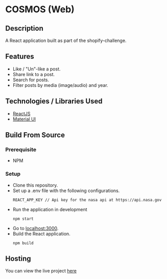 # COSMOS (Web)

## Description
A React application built as part of the shopify-challenge.

## Features
- Like / "Un"-like a post.
- Share link to a post.
- Search for posts.
- Filter posts by media (image/audio) and year.

## Technologies / Libraries Used
- [ReactJS](https://reactjs.org/)
- [Material UI](https://mui.com/)

## Build From Source

### Prerequisite
- NPM

### Setup
- Clone this repository.
- Set up a .env file with the following configurations.
  ```
  REACT_APP_KEY // Api key for the nasa api at https://api.nasa.gov
  ```
- Run the application in development
  ```
  npm start
  ```
- Go to [localhost:3000](http://localhost:3000/).
- Build the React application.
  ```
  npm build
  ```

## Hosting
You can view the live project [here](https://divyanshfalodiya.github.io/shopify-challenge/)
 
